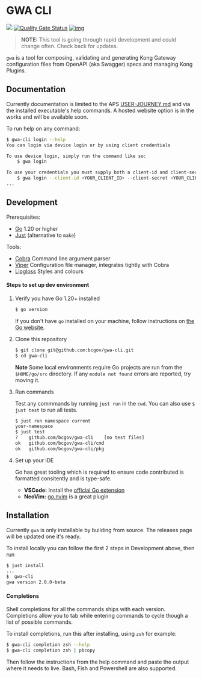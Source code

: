# GWA CLI

<img src="https://github.com/bcgov/gwa-cli/workflows/Build/badge.svg"></img>
[![Quality Gate Status](https://sonarcloud.io/api/project_badges/measure?project=gwa-cli&metric=alert_status)](https://sonarcloud.io/dashboard?id=gwa-cli)
[![img](https://img.shields.io/badge/Lifecycle-Stable-97ca00)](https://github.com/bcgov/repomountie/blob/master/doc/lifecycle-badges.md)

> **NOTE:** This tool is going through rapid development and could change often. Check back for updates.

`gwa` is a tool for composing, validating and generating Kong Gateway configuration files from OpenAPI (aka Swagger) specs and managing Kong Plugins.

## Documentation

Currently documentation is limited to the APS [USER-JOURNEY.md](https://github.com/bcgov/gwa-api/blob/dev/USER-JOURNEY.md) and via the installed executable's help commands. A hosted website option is in the works and will be available soon.

To run help on any command:

```sh
$ gwa-cli login --help
You can login via device login or by using client credentials

To use device login, simply run the command like so:
    $ gwa login

To use your credentials you must supply both a client-id and client-secret:
    $ gwa login --client-id <YOUR_CLIENT_ID> --client-secret <YOUR_CLIENT_SECRET>
...

```

## Development

Prerequisites:
- [Go](https://go.dev) 1.20 or higher
- [Just](https://github.com/casey/just) (alternative to `make`)

Tools:
- [Cobra](https://cobra.dev/) Command line argument parser
- [Viper](https://github.com/spf13/viper) Configuration file manager, integrates tightly with Cobra
- [Lipgloss](https://github.com/charmbracelet/lipgloss) Styles and colours

#### Steps to set up dev environment

1. Verify you have Go 1.20+ installed

   ```sh
   $ go version
   ```
   If you don't have `go` installed on your machine, follow instructions on [the Go website](https://golang.org/doc/install).

2. Clone this repository

   ```sh
   $ git clone git@github.com:bcgov/gwa-cli.git
   $ cd gwa-cli
   ```
   **Note** Some local environments require Go projects are run from the `$HOME/go/src` directory. If any `module not found` errors are reported, try moving it.

3. Run commands

   Test any commmands by running `just run` in the `cwd`. You can also use `$ just test` to run all tests.

   ```sh
   $ just run namespace current
   your-namespace
   $ just test
   ?   	github.com/bcgov/gwa-cli	[no test files]
   ok  	github.com/bcgov/gwa-cli/cmd
   ok  	github.com/bcgov/gwa-cli/pkg
   ```

4. Set up your IDE

   Go has great tooling which is required to ensure code contributed is formatted consitently and is type-safe.

   - **VSCode:** Install the [official Go extension](https://marketplace.visualstudio.com/items?itemName=golang.Go)
   - **NeoVim:** [go.nvim](https://github.com/ray-x/go.nvim) is a great plugin

## Installation

Currently `gwa` is only installable by building from source. The releases page will be updated one it's ready.

To install locally you can follow the first 2 steps in Development above, then run

```sh
$ just install
...
$  gwa-cli
gwa version 2.0.0-beta
```

#### Completions

Shell completions for all the commands ships with each version. Completions allow you to tab while entering commands to cycle though a list of possible commands.

To install completions, run this after installing, using `zsh` for example:

```sh
$ gwa-cli completion zsh --help
$ gwa-cli completion zsh | pbcopy
```

Then follow the instructions from the help command and paste the output where it needs to live. Bash, Fish and Powershell are also supported.
